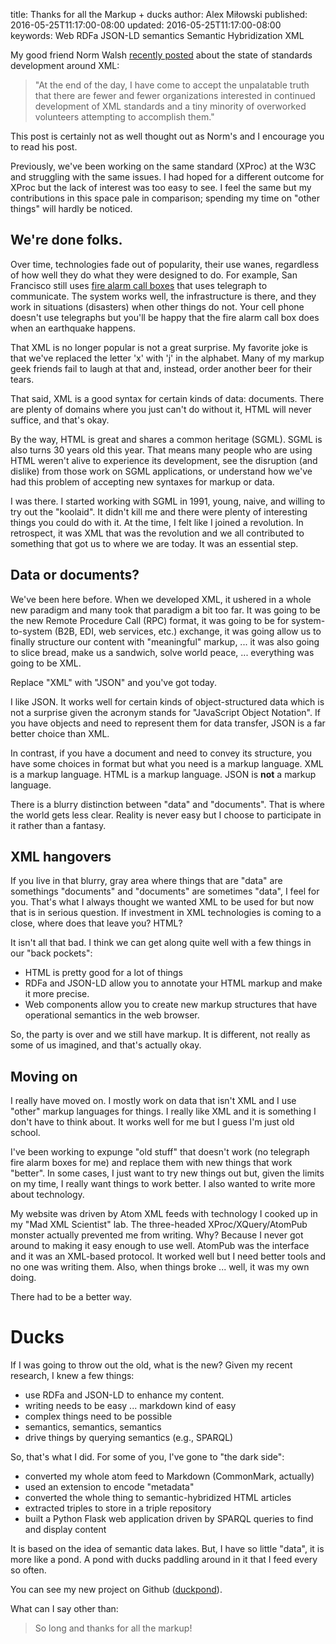 title: Thanks for all the Markup + ducks
author: Alex Miłowski
published: 2016-05-25T11:17:00-08:00
updated: 2016-05-25T11:17:00-08:00
keywords: Web
                 RDFa
                 JSON-LD
                 semantics
                 Semantic Hybridization
                 XML

My good friend Norm Walsh [recently posted](https://norman.walsh.name/2016/05/28/non-standard) about the state of standards development around XML:

>"At the end of the day, I have come to accept the unpalatable truth that there are fewer and fewer organizations interested in continued development of XML standards and a tiny minority of overworked volunteers attempting to accomplish them."

This post is certainly not as well thought out as Norm's and I encourage you to read his post.

Previously, we've been working on the same standard (XProc) at the W3C and struggling with the same issues.   I had hoped for a different outcome for XProc but the lack of interest was too easy to see.  I feel the same but my contributions in this space pale in comparison; spending my time on "other things" will hardly be noticed.

## We're done folks.

Over time, technologies fade out of popularity, their use wanes, regardless of how well they do what they were designed to do.  For example, San Francisco still uses [fire alarm call boxes](https://en.wikipedia.org/wiki/Fire_alarm_call_box) that uses telegraph to communicate.  The system works well, the infrastructure is there, and they work in situations (disasters) when other things do not.  Your cell phone doesn't use telegraphs but you'll be happy that the fire alarm call box does when an earthquake happens.

That XML is no longer popular is not a great surprise.  My favorite joke is that we've replaced the letter 'x' with 'j' in the alphabet.  Many of my markup geek friends fail to laugh at that and, instead, order another beer for their tears.

That said, XML is a good syntax for certain kinds of data: documents.  There are plenty of domains where you just can't do without it, HTML will never suffice, and that's okay.

By the way, HTML is great and shares a common heritage (SGML).  SGML is also turns 30 years old this year.  That means many people who are using HTML weren't alive to experience its development, see the disruption (and dislike) from those work on SGML applications, or understand how we've had this problem of accepting new syntaxes for markup or data. 

I was there.  I started working with SGML in 1991, young, naive, and willing to try out the "koolaid".  It didn't kill me and there were plenty of interesting things you could do with it.  At the time, I felt like I joined a revolution.  In retrospect, it was XML that was the revolution and we all contributed to something that got us to where we are today.  It was an essential step.

## Data or documents?

We've been here before.  When we developed XML, it ushered in a whole new paradigm and many took that paradigm a bit too far.  It was going to be the new Remote Procedure Call (RPC) format, it was going to be for system-to-system (B2B, EDI, web services, etc.) exchange, it was going allow us to finally structure our content with "meaningful" markup, ... it was also going to slice bread, make us a sandwich, solve world peace, ... everything was going to be XML.

Replace "XML" with "JSON" and you've got today.

I like JSON.  It works well for certain kinds of object-structured data which is not a surprise given the acronym stands for "JavaScript Object Notation".  If you have objects and need to represent them for data transfer, JSON is a far better choice than XML.

In contrast, if you have a document and need to convey its structure, you have some choices in format but what you need is a markup language.  XML is a markup language.  HTML is a markup language. JSON is **not** a markup language.

There is a blurry distinction between "data" and "documents".  That is where the world gets less clear.  Reality is never easy but I choose to participate in it rather than a fantasy.

## XML hangovers

If you live in that blurry, gray area where things that are "data" are somethings "documents" and "documents" are sometimes "data", I feel for you.  That's what I always thought we wanted XML to be used for but now that is in serious question.  If investment in XML technologies is coming to a close, where does that leave you?  HTML?

It isn't all that bad. I think we can get along quite well with a few things in our "back pockets":

 * HTML is pretty good for a lot of things
 * RDFa and JSON-LD allow you to annotate your HTML markup and make it more precise.
 * Web components allow you to create new markup structures that have operational semantics in the web browser.

So, the party is over and we still have markup.  It is different, not really as some of us imagined, and that's actually okay.

## Moving on

I really have moved on.  I mostly work on data that isn't XML and I use "other" markup languages for things.  I really like XML and it is something I don't have to think about.  It works well for me but I guess I'm just old school.

I've been working to expunge "old stuff" that doesn't work (no telegraph fire alarm boxes for me) and replace them with new things that work "better".  In some cases, I just want to try new things out but, given the limits on my time, I really want things to work better.  I also wanted to write more about technology.

My website was driven by Atom XML feeds with technology I cooked up in my "Mad XML Scientist" lab.  The three-headed XProc/XQuery/AtomPub monster actually prevented me from writing.  Why? Because I never got around to making it easy enough to use well.  AtomPub was the interface and it was an XML-based protocol.  It worked well but I need better tools and no one was writing them.  Also, when things broke ... well, it was my own doing.

There had to be a better way.

# Ducks

If I was going to throw out the old, what is the new?  Given my recent research, I knew a few things:

 * use RDFa and JSON-LD to enhance my content.
 * writing needs to be easy ... markdown kind of easy
 * complex things need to be possible
 * semantics, semantics, semantics
 * drive things by querying semantics (e.g., SPARQL)

So, that's what I did.  For some of you, I've gone to "the dark side":

 * converted my whole atom feed to Markdown (CommonMark, actually)
 * used an extension to encode "metadata"
 * converted the whole thing to semantic-hybridized HTML articles
 * extracted triples to store in a triple repository
 * built a Python Flask web application driven by SPARQL queries to find and display content

It is based on the idea of semantic data lakes.  But, I have so little "data", it is more like a pond.  A pond with ducks paddling around in it that I feed every so often.

You can see my new project on Github ([duckpond](https://github.com/alexmilowski/duckpond)).

What can I say other than:

>So long and thanks for all the markup!
